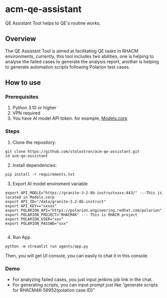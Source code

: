 # acm-qe-assistant

QE Assistant Tool helps to QE's routine works.

## Overview 

The QE Assistant Tool is aimed at facilitating QE tasks in RHACM environments, currently, this tool includes two abilities, one is helping to analyse the failed cases to generate the analysis report, another is helping to generate automation scripts following Polarion test cases.

## How to use

### Prerequisites
1. Python 3.10 or higher
2. VPN required
3. You have AI model API token. for example, [Models.corp](https://gitlab.cee.redhat.com/models-corp/user-documentation/-/blob/main/getting-started.md)

### Steps

1. Clone the repository:
 
 ```
 git clone https://github.com/stolostron/acm-qe-assistant.git
 cd acm-qe-assistant
 ```
2. Install dependencies:

```
pip install -r requirements.txt
```
3. Export AI model enviroment variable

```
export API_MODLE="https://granite-3-2-8b-instructxxxx:443/" ---This is located in Models.corp
export API_ID="/data/granite-3.2-8b-instruct"
export API_KEY=="xxxxx"
export POLARION_API="https://polarion.engineering.redhat.com/polarion"
export POLARION_PROJECT="RHACM4K" --- This is RHACM project
export POLARION_USER="xxx"
export POLARION_PASSWD="xxx"


```
4. Run App

```
python -m streamlit run agents/app.py
```

Then, you will get UI console, you can easily to chat it in this console.

### Demo

- For analyzing failed cases, you just input jenkins job link in the chat.
- For generating scripts, you can input prompt just like “generate scripts for RHACM4K-56952(polation case ID)”


